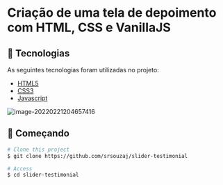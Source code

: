 # Criação de uma tela de depoimento com HTML, CSS e VanillaJS



## :rocket: Tecnologias ##

As seguintes tecnologias foram utilizadas no projeto:

- [HTML5](https://developer.mozilla.org/pt-BR/docs/Web/HTML/Element)
- [CSS3](https://developer.mozilla.org/pt-BR/docs/Web/CSS)
- [Javascript](https://developer.mozilla.org/pt-BR/docs/Web/JavaScript)



<img src="https://i.ibb.co/Zx06cCR/image-20220221204657416.png" alt="image-20220221204657416" border="0">



## :checkered_flag: Começando ##

```bash
# Clone this project
$ git clone https://github.com/srsouzaj/slider-testimonial

# Access
$ cd slider-testimonial
```